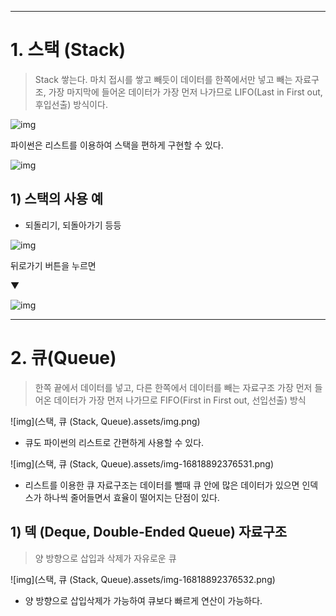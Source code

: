 ------

# 1. 스택 (Stack)

> Stack 쌓는다. 마치 접시를 쌓고 빼듯이 데이터를 한쪽에서만 넣고 빼는 자료구조, 가장 마지막에 들어온 데이터가 가장 먼저 나가므로 LIFO(Last in First out, 후입선출) 방식이다.

![img](https://blog.kakaocdn.net/dn/b8jOd3/btsa8AYFZIi/tTpR9xGKuYMvNf4HEwBAM0/img.png)

파이썬은 리스트를 이용하여 스택을 편하게 구현할 수 있다.

![img](https://blog.kakaocdn.net/dn/bKletf/btsbmQysc8t/7hoOKIc8vnEX6vbay4TQ90/img.png)



## 1) 스택의 사용 예

- 되돌리기, 되돌아가기 등등

![img](https://blog.kakaocdn.net/dn/zPwo1/btsbmPTQORT/eVnqB19dXXn8iU33RyiaG1/img.png)

뒤로가기 버튼을 누르면

▼

![img](https://blog.kakaocdn.net/dn/du2zB7/btsa9HXzGKk/ki1gY3977wM6xgr8pzjvkk/img.png)











------

# 2. 큐(Queue)

> 한쪽 끝에서 데이터를 넣고, 다른 한쪽에서 데이터를 빼는 자료구조 가장 먼저 들어온 데이터가 가장 먼저 나가므로 FIFO(First in First out, 선입선출) 방식

![img](스택, 큐 (Stack, Queue).assets/img.png)

- 큐도 파이썬의 리스트로 간편하게 사용할 수 있다.



![img](스택, 큐 (Stack, Queue).assets/img-16818892376531.png)

- 리스트를 이용한 큐 자료구조는 데이터를 뺄때 큐 안에 많은 데이터가 있으면 인덱스가 하나씩 줄어들면서 효율이 떨어지는 단점이 있다.



## 1) 덱 (Deque, Double-Ended Queue) 자료구조

> 양 방향으로 삽입과 삭제가 자유로운 큐

![img](스택, 큐 (Stack, Queue).assets/img-16818892376532.png)

- 양 방향으로 삽입삭제가 가능하여 큐보다 빠르게 연산이 가능하다.